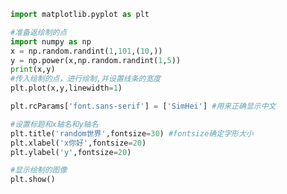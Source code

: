 
<BlogInfo id="544" title="3.设置标题和线条粗细" author="白日梦想猿" pv=0 read_times=0 pre_cost_time="0分19秒" category="matplotlib学习" tag_list="['matplotlib学习']" create_time="2020.04.25 13:39:02" update_time="2020.04.25 14:13:07" />

```python
import matplotlib.pyplot as plt

#准备返绘制的点
import numpy as np
x = np.random.randint(1,101,(10,))
y = np.power(x,np.random.randint(1,5))
print(x,y)
#传入绘制的点，进行绘制,并设置线条的宽度
plt.plot(x,y,linewidth=1)

plt.rcParams['font.sans-serif'] = ['SimHei'] #用来正确显示中文

#设置标题和x轴名和y轴名
plt.title('random世界',fontsize=30) #fontsize确定字形大小
plt.xlabel('x你好',fontsize=20)
plt.ylabel('y',fontsize=20)

#显示绘制的图像
plt.show()
```
